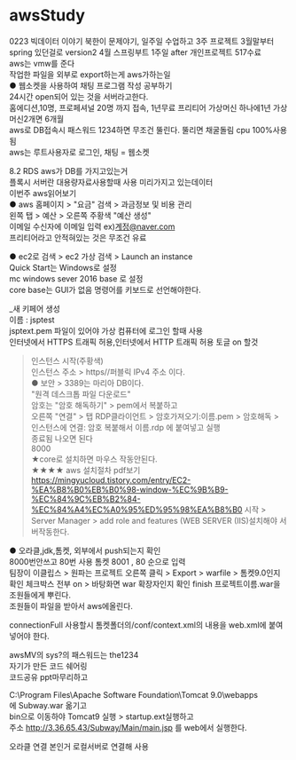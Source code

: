 # awsStudy
0223
빅데이터 이야기 북한이 문제야기, 일주일 수업하고 3주 프로젝트 3월말부터 spring 있던걸로 version2 4월 스프링부트 1주일 after 개인프로젝트 517수료 <br>
aws는 vmw를 준다 <br>
작업한 파일을 외부로 export하는게 aws가하는일 <br>
● 웹소켓을 사용하여 채팅 프로그램 작성 공부하기<br>
24시간 open되어 있는 것을 서버라고한다.<br>
홈에디션,10명, 프로페셔널 20명 까지 접속, 1년무료 프리티어 가상머신 하나에1년 가상머신2개면 6개월<br>
aws로 DB접속시 패스워드 1234하면 무조건 뚤린다. 뚤리면 채굴돌림 cpu 100%사용됨<br>
aws는 루트사용자로 로그인, 채팅 = 웹소켓<br>

8.2 RDS aws가 DB를 가지고있는거<br>
플록시 서버란 대용량자료사용할때 사용 미리가지고 있는데이터<br>
이번주 aws읽어보기<br>
●  aws 홈페이지 > "요금" 검색 > 과금정보 및 비용 관리<br>
왼쪽 탭 > 예산 > 오른쪽 주황색 "예산 생성" <br>
이메일 수신자에 이메일 입력 ex)계정@naver.com<br>
프리티어라고 안적혀있는 것은 무조건 유료<br>

● ec2로 검색 > ec2 가상 검색 > Launch an instance<br>
Quick Start는 Windows로 설정<br>
mc windows sever 2016 base 로 설정<br>
core base는 GUI가 없음 명령어를 키보드로 선언해야한다.<br>

_새 키페어 생성<br>
이름 : jsptest<br>
jsptext.pem 파일이 있어야 가상 컴퓨터에 로그인 할때 사용<br>
인터넷에서 HTTPS 트래픽 허용,인터넷에서 HTTP 트래픽 허용 토글 on 할것<br>
> 인스턴스 시작(주황색)<br>
>인스턴스 주소 > https//퍼블릭 IPv4 주소 이다.<br>
● 보안 > 3389는 마리아 DB이다.<br>
"원격 데스크톱 파일 다운로드"<br>
암호는 "암호 해독하기" >  pem에서 복붙하고<br>
오른쪽 "연결" > 탭 RDP클라이언트 > 암호가져오기:이름.pem > 암호해독 ><br>
  인스턴스에 연결: 암호 복붙해서 이름.rdp 에 붙여넣고 실행<br>
종료됨 나오면 된다<br>
8000<br>
★core로 설치하면 마우스 작동안된다.<br>
★★★★ aws 설치절차 pdf보기
> https://mingyucloud.tistory.com/entry/EC2-%EA%B8%B0%EB%B0%98-window-%EC%9B%B9-%EC%84%9C%EB%B2%84-%EC%84%A4%EC%A0%95%ED%95%98%EA%B8%B0
시작 > Server Manager > add role and features (WEB SERVER (IIS)설치해야 서버작동한다.
 

● 오라클,jdk,톰켓, 외부에서 push되는지 확인<br>
 8000번안쓰고 80번 사용 톰켓 8001 , 80 순으로 입력<br>
팀장이 이클립스 > 원파는 프로젝트 오른쪽 클릭 > Export > warfile > 톰켓9.0인지 확인 체크박스 전부 on > 바탕화면 war 확장자인지 확인 finish 프로젝트이름.war을 조원들에게 뿌린다.<br>
조원들이 파일을 받아서 aws에올린다.<br>

connectionFull 사용할시 톰켓폴더의/conf/context.xml의 내용을 web.xml에 붙여넣어야 한다.<br>

awsMV의 sys?의 패스워드는 the1234<br>
자기가 만든 코드 쉐어링<br>
코드공유 ppt마무리하고<br>


C:\Program Files\Apache Software Foundation\Tomcat 9.0\webapps<br>
에 Subway.war 옮기고<br>
bin으로 이동하야 Tomcat9 실행 > startup.ext실행하고<br>
주소 http://3.36.65.43/Subway/Main/main.jsp 를 web에서 실행한다.<br>

오라클 연결 본인거 로컬서버로 연결해 사용<br>
